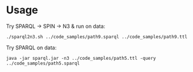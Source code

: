 # Usage

Try SPARQL -> SPIN -> N3 & run on data:
```
./sparql2n3.sh ../code_samples/path9.sparql ../code_samples/path9.ttl
```

Try SPARQL on data:
```
java -jar sparql.jar -n3 ../code_samples/path5.ttl -query ../code_samples/path5.sparql
```
